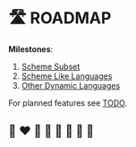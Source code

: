 # 🛣️ ROADMAP

**Milestones**:

1. [Scheme Subset](https://github.com/helvm/helms/milestone/1)
2. [Scheme Like Languages](https://github.com/helvm/helms/milestone/2)
3. [Other Dynamic Languages](https://github.com/helvm/helms/milestone/3)

For planned features see [TODO](TODO.md).

## 🌈 ❤️ 💛 💚 💙 🤍 🖤 🦄
